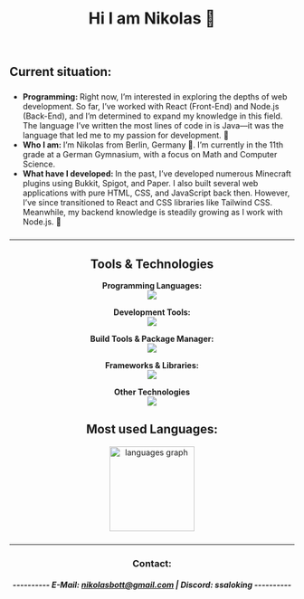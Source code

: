 
<h1 align="center">Hi I am Nikolas 👋</h1>
<p align="center">&nbsp;</p>

<h2 align="left">Current situation:</h2>

###

<ul>
<li> <strong> Programming: </strong> Right now, I’m interested in exploring the depths of web development. So far, I’ve worked with React (Front-End) and Node.js (Back-End), and I’m determined to expand my knowledge in this field. The language I’ve written the most lines of code in is Java—it was the language that led me to my passion for development. 🚀
</li>
<li> <strong> Who I am: </strong> I’m Nikolas from Berlin, Germany 📍. I’m currently in the 11th grade at a German Gymnasium, with a focus on Math and Computer Science. </li>
<li> <strong>What have I developed: </strong> In the past, I’ve developed numerous Minecraft plugins using Bukkit, Spigot, and Paper. I also built several web applications with pure HTML, CSS, and JavaScript back then. However, I’ve since transitioned to React and CSS libraries like Tailwind CSS. Meanwhile, my backend knowledge is steadily growing as I work with Node.js. 💙</li>
</ul>

###
<hr>

<div align="center"><h2>Tools & Technologies</h2></div>

<p align="center">
  <strong >Programming Languages:</strong><br>
    <img src="https://skillicons.dev/icons?i=html,css,java,javascript,typescript" />
</p>

<p align="center">
  <!-- Development Tools -->
  <strong>Development Tools:</strong><br>
    <img src="https://skillicons.dev/icons?i=git,github,vscode,webstorm,idea,vite,postman" />
</p>

<p align="center">
  <!-- Development Tools -->
  <strong>Build Tools & Package Manager:</strong><br>
    <img src="https://skillicons.dev/icons?i=npm,pnpm,gradle,maven" />
</p>

<p align="center">
  <strong>Frameworks & Libraries:</strong><br>
  <a href="https://skillicons.dev">
    <img src="https://skillicons.dev/icons?i=react,tailwind,nextjs,express" />
  </a>
</p>

<p align="center">
  <strong>Other Technologies</strong><br>
    <img src="https://skillicons.dev/icons?i=nodejs,figma,discord,windows,prisma,postgres,ubuntu" />
</p>


###
<div align="center"><h2>Most used Languages: </h2></div>
<div align="center">
  <img src="https://github-readme-stats.vercel.app/api/top-langs?username=nikolas-bott&locale=en&hide_title=false&layout=compact&card_width=320&langs_count=5&theme=dracula&hide_border=false&order=2" height="150" alt="languages graph"  />
</div>

###
<hr>
<div align="center"><h3>Contact: </h3></div>

<h5 align=center>---------- E-Mail: <a href="mailto:nikolasbott@gmail.com">nikolasbott@gmail.com</a> | Discord: ssaloking ----------</h5>
